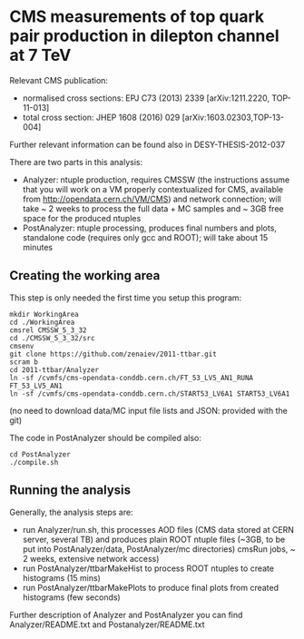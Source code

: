 # CMS measurements of top quark pair production in dilepton channel at 7 TeV

Relevant CMS publication:
 * normalised cross sections: EPJ C73 (2013) 2339 [arXiv:1211.2220, TOP-11-013]
 * total cross section: JHEP 1608 (2016) 029 [arXiv:1603.02303,TOP-13-004]

Further relevant information can be found also in DESY-THESIS-2012-037

There are two parts in this analysis:
 * Analyzer: ntuple production, requires CMSSW (the instructions assume that you will work on a VM properly contextualized for CMS, available from http://opendata.cern.ch/VM/CMS) and network connection; will take ~ 2 weeks to process the full data + MC samples and ~ 3GB free space for the produced ntuples
 * PostAnalyzer: ntuple processing, produces final numbers and plots, standalone code (requires only gcc and ROOT); will take about 15 minutes

## Creating the working area

This step is only needed the first time you setup this program:
```
mkdir WorkingArea
cd ./WorkingArea
cmsrel CMSSW_5_3_32
cd ./CMSSW_5_3_32/src
cmsenv
git clone https://github.com/zenaiev/2011-ttbar.git
scram b
cd 2011-ttbar/Analyzer
ln -sf /cvmfs/cms-opendata-conddb.cern.ch/FT_53_LV5_AN1_RUNA FT_53_LV5_AN1     
ln -sf /cvmfs/cms-opendata-conddb.cern.ch/START53_LV6A1 START53_LV6A1
```
(no need to download data/MC input file lists and JSON: provided with the git)

The code in PostAnalyzer should be compiled also:
```
cd PostAnalyzer
./compile.sh
```

## Running the analysis
Generally, the analysis steps are:
 * run Analyzer/run.sh, this processes AOD files (CMS data stored at CERN server, several TB) and produces plain ROOT ntuple files (~3GB, to be put into PostAnalyzer/data, PostAnalyzer/mc directories) cmsRun jobs, ~ 2 weeks, extensive network access)
 * run PostAnalyzer/ttbarMakeHist to process ROOT ntuples to create histograms (15 mins)
 * run PostAnalyzer/ttbarMakePlots to produce final plots from created histograms (few seconds)

Further description of Analyzer and PostAnalyzer you can find Analyzer/README.txt and Postanalyzer/README.txt
